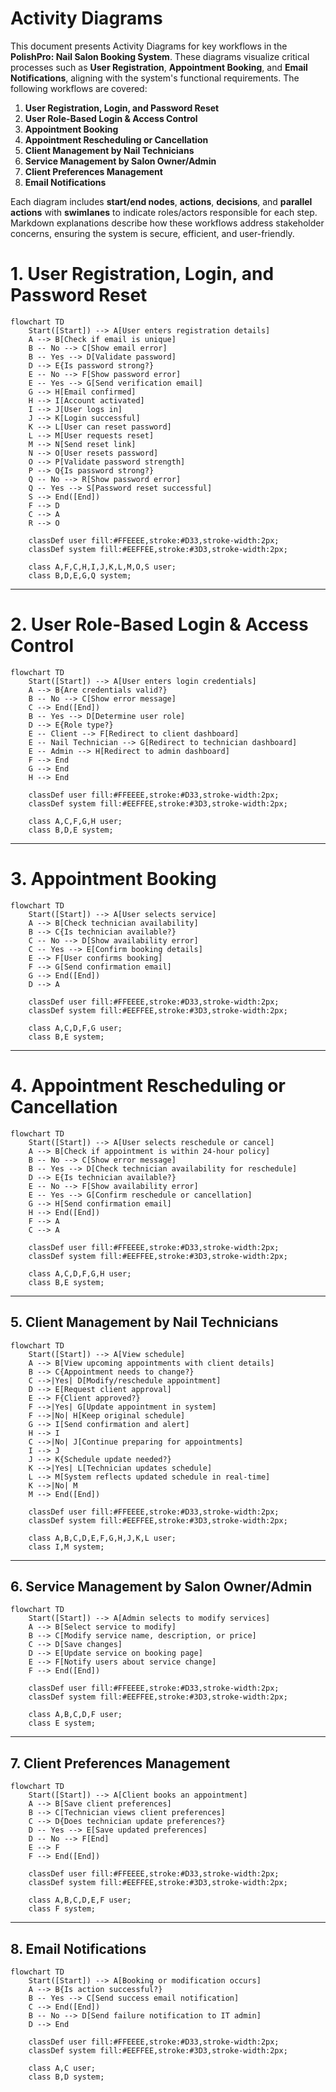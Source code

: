 # Activity Diagrams

This document presents Activity Diagrams for key workflows in the **PolishPro: Nail Salon Booking System**. These diagrams visualize critical processes such as **User Registration**, **Appointment Booking**, and **Email Notifications**, aligning with the system's functional requirements. 
The following workflows are covered:

1. **User Registration, Login, and Password Reset**
2. **User Role-Based Login & Access Control**
3. **Appointment Booking**
4. **Appointment Rescheduling or Cancellation**
5. **Client Management by Nail Technicians**
6. **Service Management by Salon Owner/Admin**
7. **Client Preferences Management**
8. **Email Notifications**

Each diagram includes **start/end nodes**, **actions**, **decisions**, and **parallel actions** with **swimlanes** to indicate roles/actors responsible for each step. Markdown explanations describe how these workflows address stakeholder concerns, ensuring the system is secure, efficient, and user-friendly.


# 1.  User Registration, Login, and Password Reset

```mermaid
flowchart TD
    Start([Start]) --> A[User enters registration details]
    A --> B[Check if email is unique]
    B -- No --> C[Show email error]
    B -- Yes --> D[Validate password]
    D --> E{Is password strong?}
    E -- No --> F[Show password error]
    E -- Yes --> G[Send verification email]
    G --> H[Email confirmed]
    H --> I[Account activated]
    I --> J[User logs in]
    J --> K[Login successful]
    K --> L[User can reset password]
    L --> M[User requests reset]
    M --> N[Send reset link]
    N --> O[User resets password]
    O --> P[Validate password strength]
    P --> Q{Is password strong?}
    Q -- No --> R[Show password error]
    Q -- Yes --> S[Password reset successful]
    S --> End([End])
    F --> D
    C --> A
    R --> O

    classDef user fill:#FFEEEE,stroke:#D33,stroke-width:2px;
    classDef system fill:#EEFFEE,stroke:#3D3,stroke-width:2px;

    class A,F,C,H,I,J,K,L,M,O,S user;
    class B,D,E,G,Q system;
```

---

# 2.  User Role-Based Login & Access Control
```mermaid
flowchart TD
    Start([Start]) --> A[User enters login credentials]
    A --> B{Are credentials valid?}
    B -- No --> C[Show error message]
    C --> End([End])
    B -- Yes --> D[Determine user role]
    D --> E{Role type?}
    E -- Client --> F[Redirect to client dashboard]
    E -- Nail Technician --> G[Redirect to technician dashboard]
    E -- Admin --> H[Redirect to admin dashboard]
    F --> End
    G --> End
    H --> End

    classDef user fill:#FFEEEE,stroke:#D33,stroke-width:2px;
    classDef system fill:#EEFFEE,stroke:#3D3,stroke-width:2px;

    class A,C,F,G,H user;
    class B,D,E system;
```

---
# 3. Appointment Booking
```mermaid
flowchart TD
    Start([Start]) --> A[User selects service]
    A --> B[Check technician availability]
    B --> C{Is technician available?}
    C -- No --> D[Show availability error]
    C -- Yes --> E[Confirm booking details]
    E --> F[User confirms booking]
    F --> G[Send confirmation email]
    G --> End([End])
    D --> A

    classDef user fill:#FFEEEE,stroke:#D33,stroke-width:2px;
    classDef system fill:#EEFFEE,stroke:#3D3,stroke-width:2px;

    class A,C,D,F,G user;
    class B,E system;
```

---

# 4. Appointment Rescheduling or Cancellation
```mermaid
flowchart TD
    Start([Start]) --> A[User selects reschedule or cancel]
    A --> B[Check if appointment is within 24-hour policy]
    B -- No --> C[Show error message]
    B -- Yes --> D[Check technician availability for reschedule]
    D --> E{Is technician available?}
    E -- No --> F[Show availability error]
    E -- Yes --> G[Confirm reschedule or cancellation]
    G --> H[Send confirmation email]
    H --> End([End])
    F --> A
    C --> A

    classDef user fill:#FFEEEE,stroke:#D33,stroke-width:2px;
    classDef system fill:#EEFFEE,stroke:#3D3,stroke-width:2px;

    class A,C,D,F,G,H user;
    class B,E system;
```
---

## 5. Client Management by Nail Technicians

```mermaid
flowchart TD
    Start([Start]) --> A[View schedule]
    A --> B[View upcoming appointments with client details]
    B --> C{Appointment needs to change?}
    C -->|Yes| D[Modify/reschedule appointment]
    D --> E[Request client approval]
    E --> F{Client approved?}
    F -->|Yes| G[Update appointment in system]
    F -->|No| H[Keep original schedule]
    G --> I[Send confirmation and alert]
    H --> I
    C -->|No| J[Continue preparing for appointments]
    I --> J
    J --> K{Schedule update needed?}
    K -->|Yes| L[Technician updates schedule]
    L --> M[System reflects updated schedule in real-time]
    K -->|No| M
    M --> End([End])

    classDef user fill:#FFEEEE,stroke:#D33,stroke-width:2px;
    classDef system fill:#EEFFEE,stroke:#3D3,stroke-width:2px;

    class A,B,C,D,E,F,G,H,J,K,L user;
    class I,M system;
```
---
## 6. Service Management by Salon Owner/Admin
```mermaid
flowchart TD
    Start([Start]) --> A[Admin selects to modify services]
    A --> B[Select service to modify]
    B --> C[Modify service name, description, or price]
    C --> D[Save changes]
    D --> E[Update service on booking page]
    E --> F[Notify users about service change]
    F --> End([End])

    classDef user fill:#FFEEEE,stroke:#D33,stroke-width:2px;
    classDef system fill:#EEFFEE,stroke:#3D3,stroke-width:2px;

    class A,B,C,D,F user;
    class E system;
```
---

## 7. Client Preferences Management
```mermaid
flowchart TD
    Start([Start]) --> A[Client books an appointment]
    A --> B[Save client preferences]
    B --> C[Technician views client preferences]
    C --> D{Does technician update preferences?}
    D -- Yes --> E[Save updated preferences]
    D -- No --> F[End]
    E --> F
    F --> End([End])

    classDef user fill:#FFEEEE,stroke:#D33,stroke-width:2px;
    classDef system fill:#EEFFEE,stroke:#3D3,stroke-width:2px;

    class A,B,C,D,E,F user;
    class F system;

 ```
---

## 8.  Email Notifications

```mermaid
flowchart TD
    Start([Start]) --> A[Booking or modification occurs]
    A --> B{Is action successful?}
    B -- Yes --> C[Send success email notification]
    C --> End([End])
    B -- No --> D[Send failure notification to IT admin]
    D --> End

    classDef user fill:#FFEEEE,stroke:#D33,stroke-width:2px;
    classDef system fill:#EEFFEE,stroke:#3D3,stroke-width:2px;

    class A,C user;
    class B,D system;
```
